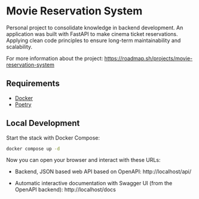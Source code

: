 # Movie Reservation System

Personal project to consolidate knowledge in backend development. An application was built with FastAPI to make cinema ticket reservations. Applying clean code principles to ensure long-term maintainability and scalability.

For more information about the project: https://roadmap.sh/projects/movie-reservation-system

## Requirements

- [Docker](https://www.docker.com/)
- [Poetry](https://python-poetry.org/)

## Local Development

Start the stack with Docker Compose:

```bash
docker compose up -d
```

Now you can open your browser and interact with these URLs:

- Backend, JSON based web API based on OpenAPI: http://localhost/api/

- Automatic interactive documentation with Swagger UI (from the OpenAPI backend): http://localhost/docs
